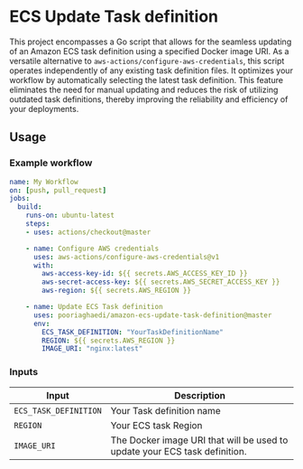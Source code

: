 # ECS Update Task definition

This project encompasses a Go script that allows for the seamless updating of an Amazon ECS task definition using a specified Docker image URI. As a versatile alternative to `aws-actions/configure-aws-credentials`, this script operates independently of any existing task definition files. It optimizes your workflow by automatically selecting the latest task definition. This feature eliminates the need for manual updating and reduces the risk of utilizing outdated task definitions, thereby improving the reliability and efficiency of your deployments.

## Usage



### Example workflow

```yaml
name: My Workflow
on: [push, pull_request]
jobs:
  build:
    runs-on: ubuntu-latest
    steps:
    - uses: actions/checkout@master

    - name: Configure AWS credentials
      uses: aws-actions/configure-aws-credentials@v1
      with:
        aws-access-key-id: ${{ secrets.AWS_ACCESS_KEY_ID }}
        aws-secret-access-key: ${{ secrets.AWS_SECRET_ACCESS_KEY }}
        aws-region: ${{ secrets.AWS_REGION }}

    - name: Update ECS Task definition
      uses: pooriaghaedi/amazon-ecs-update-task-definition@master
      env:
        ECS_TASK_DEFINITION: "YourTaskDefinitionName"
        REGION: ${{ secrets.AWS_REGION }}
        IMAGE_URI: "nginx:latest"
```

### Inputs

| Input                                             | Description                                        |
|------------------------------------------------------|-----------------------------------------------|
| `ECS_TASK_DEFINITION`  | Your Task definition name    |
| `REGION`  | Your ECS task Region    |
| `IMAGE_URI`  | The Docker image URI that will be used to update your ECS task definition.   |
